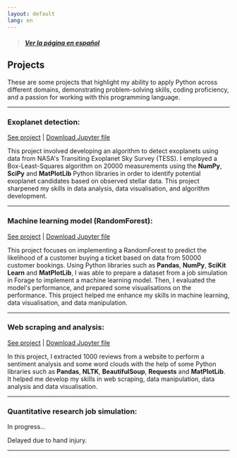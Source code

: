 ```yaml
---
layout: default
lang: en
---
```

> ##### [Ver la página en español](./spanish.html)


## Projects
These are some projects that highlight my ability to apply Python across different domains, demonstrating problem-solving skills, coding proficiency, and a passion for working with this programming language.

* * *

### Exoplanet detection:
[See project](https://hongyicheng3.github.io/portfolio/Exoplanet_detection.html) |
[Download Jupyter file](assets/Exoplanet_detection.ipynb)


This project involved developing an algorithm to detect exoplanets using data from NASA's Transiting Exoplanet Sky Survey (TESS). I employed a Box-Least-Squares algorithm on 20000 measurements using the **NumPy**, **SciPy** and **MatPlotLib** Python libraries in order to identify potential exoplanet candidates based on observed stellar data. This project sharpened my skills in data analysis, data visualisation, and algorithm development.

* * *

### Machine learning model (RandomForest):
[See project](https://hongyicheng3.github.io/portfolio/random_forest.html) |
[Download Jupyter file](assets/random_forest.ipynb)

This project focuses on implementing a RandomForest to predict the likelihood of a customer buying a ticket based on data from 50000 customer bookings. Using Python libraries such as **Pandas**, **NumPy**, **SciKit Learn** and **MatPlotLib**, I was able to prepare a dataset from a job simulation in Forage to implement a machine learning model. Then, I evaluated the model's performance, and prepared some visualisations on the performance. This project helped me enhance my skills in machine learning, data visualisation, and data manipulation.

* * *

### Web scraping and analysis:
[See project](https://hongyicheng3.github.io/portfolio/web_scraping.html) |
[Download Jupyter file](assets/web_scraping.ipynb)

In this project, I extracted 1000 reviews from a website to perform a sentiment analysis and some word clouds with the help of some Python libraries such as **Pandas**, **NLTK**, **BeautifulSoup**, **Requests** and **MatPlotLib**. It helped me develop my skills in web scraping, data manipulation, data analysis and data visualisation.

* * *

### Quantitative research job simulation:
In progress... 

Delayed due to hand injury.

* * *
